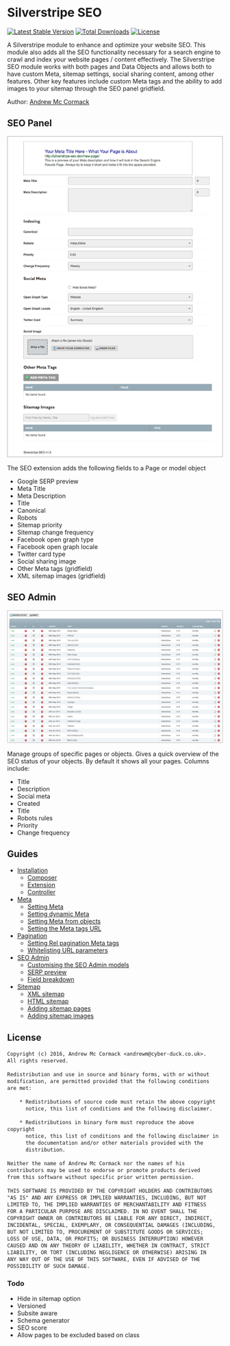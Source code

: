 # Silverstripe SEO

[![Latest Stable Version](https://poser.pugx.org/cyber-duck/silverstripe-seo/v/stable)](https://packagist.org/packages/cyber-duck/silverstripe-seo)
[![Total Downloads](https://poser.pugx.org/cyber-duck/silverstripe-seo/downloads)](https://packagist.org/packages/cyber-duck/silverstripe-seo)
[![License](https://poser.pugx.org/cyber-duck/silverstripe-seo/license)](https://packagist.org/packages/cyber-duck/silverstripe-seo)

A Silverstripe module to enhance and optimize your website SEO. This module also adds all the SEO functionality necessary for a search engine to crawl and index your website pages / content effectively. The Silverstripe SEO module works with both pages and Data Objects and allows both to have custom Meta, sitemap settings, social sharing content, among other features. Other key features include custom Meta tags and the ability to add images to your sitemap through the SEO panel gridfield.

Author: [Andrew Mc Cormack](https://github.com/Andrew-Mc-Cormack)

## SEO Panel

![Silverstripe SEO](/docs/images/seo-panel.jpg "Object SEO Panel")

The SEO extension adds the following fields to a Page or model object
  - Google SERP preview
  - Meta Title
  - Meta Description
  - Title
  - Canonical
  - Robots
  - Sitemap priority
  - Sitemap change frequency
  - Facebook open graph type
  - Facebook open graph locale
  - Twitter card type
  - Social sharing image
  - Other Meta tags (gridfield)
  - XML sitemap images (gridfield)

## SEO Admin

![Silverstripe SEO](/docs/images/seo-admin.jpg "Object SEO Panel")

Manage groups of specific pages or objects. Gives a quick overview of the SEO status of your objects. By default it shows all your pages. Columns include:
  - Title
  - Description
  - Social meta
  - Created
  - Title
  - Robots rules
  - Priority
  - Change frequency

## Guides
  
  - [Installation](/docs/installation)
    - [Composer](/docs/installation#composer)
    - [Extension](/docs/installation#extension)
    - [Controller](/docs/installation#controller)
  - [Meta](/docs/meta)
    - [Setting Meta](/docs/meta#setting-meta)
    - [Setting dynamic Meta](/docs/meta#setting-dynamic-meta)
    - [Setting Meta from objects](/docs/meta#setting-meta-from-objects)
    - [Setting the Meta tags URL](/docs/meta#setting-the-meta-tags-url)
  - [Pagination](/docs/pagination)
    - [Setting Rel pagination Meta tags](/docs/pagination#setting-rel-pagination-meta-tags)
    - [Whitelisting URL parameters](/docs/pagination#whitelisting-url-parameters)
  - [SEO Admin](/docs/seo-admin)
    - [Customising the SEO Admin models](/docs/seo-admin#customising-the-seo-admin-models)
    - [SERP preview](/docs/seo-admin#serp-preview)
    - [Field breakdown](/docs/seo-admin#field-breakdown)
  - [Sitemap](/docs/sitemap)
    - [XML sitemap](/docs/sitemap#xml-sitemap)
    - [HTML sitemap](/docs/sitemap#html-sitemap)
    - [Adding sitemap pages](/docs/sitemap#adding-sitemap-pages)
    - [Adding sitemap images](/docs/sitemap#adding-sitemap-images)

## License

```
Copyright (c) 2016, Andrew Mc Cormack <andrewm@cyber-duck.co.uk>.
All rights reserved.

Redistribution and use in source and binary forms, with or without
modification, are permitted provided that the following conditions
are met:

    * Redistributions of source code must retain the above copyright
      notice, this list of conditions and the following disclaimer.

    * Redistributions in binary form must reproduce the above copyright
      notice, this list of conditions and the following disclaimer in
      the documentation and/or other materials provided with the
      distribution.

Neither the name of Andrew Mc Cormack nor the names of his
contributors may be used to endorse or promote products derived
from this software without specific prior written permission.

THIS SOFTWARE IS PROVIDED BY THE COPYRIGHT HOLDERS AND CONTRIBUTORS
"AS IS" AND ANY EXPRESS OR IMPLIED WARRANTIES, INCLUDING, BUT NOT
LIMITED TO, THE IMPLIED WARRANTIES OF MERCHANTABILITY AND FITNESS
FOR A PARTICULAR PURPOSE ARE DISCLAIMED. IN NO EVENT SHALL THE
COPYRIGHT OWNER OR CONTRIBUTORS BE LIABLE FOR ANY DIRECT, INDIRECT,
INCIDENTAL, SPECIAL, EXEMPLARY, OR CONSEQUENTIAL DAMAGES (INCLUDING,
BUT NOT LIMITED TO, PROCUREMENT OF SUBSTITUTE GOODS OR SERVICES;
LOSS OF USE, DATA, OR PROFITS; OR BUSINESS INTERRUPTION) HOWEVER
CAUSED AND ON ANY THEORY OF LIABILITY, WHETHER IN CONTRACT, STRICT
LIABILITY, OR TORT (INCLUDING NEGLIGENCE OR OTHERWISE) ARISING IN
ANY WAY OUT OF THE USE OF THIS SOFTWARE, EVEN IF ADVISED OF THE
POSSIBILITY OF SUCH DAMAGE.
```

### Todo

  - Hide in sitemap option
  - Versioned
  - Subsite aware
  - Schema generator
  - SEO score
  - Allow pages to be excluded based on class
